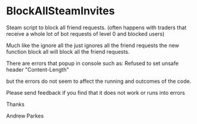 # BlockAllSteamInvites

Steam script to block all friend requests. 
(often happens with traders that receive a whole lot of bot requests of level 0 and blocked users)

Much like the ignore all the just ignores all the friend requests the new function block all will block all the friend requests.

There are errors that popup in console such as:
Refused to set unsafe header "Content-Length"

but the errors do not seem to affect the running and outcomes of the code.

Please send feedback if you find that it does not work or runs into errors

Thanks

Andrew Parkes
